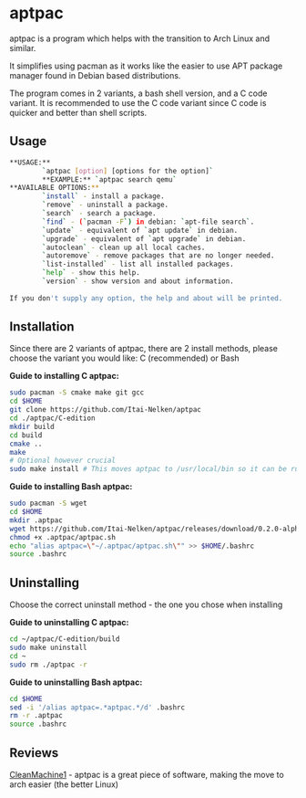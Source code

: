 # aptpac

aptpac is a program which helps with the transition to Arch Linux and similar.

It simplifies using pacman as it works like the easier to use APT package manager found in Debian based distributions.

The program comes in 2 variants, a bash shell version, and a C code variant.
It is recommended to use the C code variant since C code is quicker and better than shell scripts.

## Usage

``` bash
**USAGE:**
        `aptpac [option] [options for the option]`
        **EXAMPLE:** `aptpac search qemu`
**AVAILABLE OPTIONS:**
        `install` - install a package.
        `remove` - uninstall a package.
        `search` - search a package.
        `find` - (`pacman -F`) in debian: `apt-file search`.
        `update` - equivalent of `apt update` in debian.
        `upgrade` - equivalent of `apt upgrade` in debian.
        `autoclean` - clean up all local caches.
        `autoremove` - remove packages that are no longer needed.
        `list-installed` - list all installed packages.
        `help` - show this help.
        `version` - show version and about information.
 
If you don't supply any option, the help and about will be printed.
```

## **Installation**

Since there are 2 variants of aptpac, there are 2 install methods, please choose the variant you would like: C (recommended) or Bash

**Guide to installing C aptpac:**

``` bash
sudo pacman -S cmake make git gcc
cd $HOME
git clone https://github.com/Itai-Nelken/aptpac
cd ./aptpac/C-edition
mkdir build
cd build 
cmake ..
make
# Optional however crucial
sudo make install # This moves aptpac to /usr/local/bin so it can be run easily
```

**Guide to installing Bash aptpac:**

``` bash
sudo pacman -S wget
cd $HOME
mkdir .aptpac
wget https://github.com/Itai-Nelken/aptpac/releases/download/0.2.0-alpha/aptpac.sh -O .aptpac/aptpac.sh
chmod +x .aptpac/aptpac.sh
echo "alias aptpac=\"~/.aptpac/aptpac.sh\"" >> $HOME/.bashrc
source .bashrc
```

## Uninstalling

Choose the correct uninstall method - the one you chose when installing

**Guide to uninstalling C aptpac:**

``` bash
cd ~/aptpac/C-edition/build
sudo make uninstall
cd ~
sudo rm ./aptpac -r 
```

**Guide to uninstalling Bash aptpac:**

``` bash
cd $HOME
sed -i '/alias aptpac=.*aptpac.*/d' .bashrc
rm -r .aptpac
source .bashrc
```

## Reviews

<a href="https://github.com/CleanMachine1" target="_blank">CleanMachine1</a> - aptpac is a great piece of software, making the move to arch easier (the better Linux)
